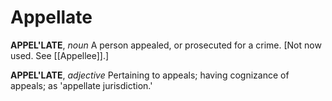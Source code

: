 # Appellate

**APPEL'LATE**, _noun_ A person appealed, or prosecuted for a crime. \[Not now used. See [[Appellee]].\]

**APPEL'LATE**, _adjective_ Pertaining to appeals; having cognizance of appeals; as 'appellate jurisdiction.'